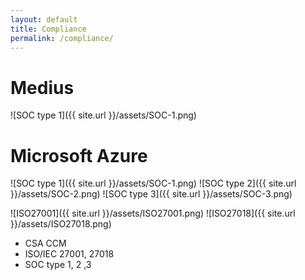 ```yaml
---
layout: default
title: Compliance
permalink: /compliance/
---
```


# Medius

![SOC type 1]({{ site.url }}/assets/SOC-1.png)

# Microsoft Azure

![SOC type 1]({{ site.url }}/assets/SOC-1.png)
![SOC type 2]({{ site.url }}/assets/SOC-2.png)
![SOC type 3]({{ site.url }}/assets/SOC-3.png)

![ISO27001]({{ site.url }}/assets/ISO27001.png)
![ISO27018]({{ site.url }}/assets/ISO27018.png)

- CSA CCM
- ISO/IEC 27001, 27018
- SOC type 1, 2 ,3